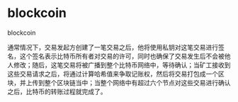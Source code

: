 # blockcoin
blockcoin

通常情况下，交易发起方创建了一笔交易之后，他将使用私钥对这笔交易进行签名，这个签名表示比特币所有者对交易的许可，同时也确保了交易发生后不会被他人修改；随后，这笔交易将被广播到整个比特币网络中，等待确认；当矿工接收到这些交易请求之后，将通过计算哈希值来争取记账权，然后将交易打包成一个区块，并上传到整个区块链当中；当整个网络中有超过六个节点对这些交易进行确认之后，比特币的转账过程就完成了。

